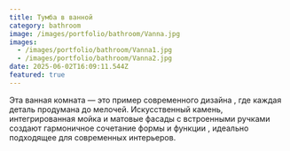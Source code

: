 ```yaml
---
title: Тумба в ванной
category: bathroom
image: /images/portfolio/bathroom/Vanna.jpg
images:
  - /images/portfolio/bathroom/Vanna1.jpg
  - /images/portfolio/bathroom/Vanna2.jpg
date: 2025-06-02T16:09:11.544Z
featured: true
---
```

Эта ванная комната — это пример современного дизайна , где каждая деталь продумана до мелочей. Искусственный камень, интегрированная мойка и матовые фасады с встроенными ручками создают гармоничное сочетание формы и функции , идеально подходящее для современных интерьеров.